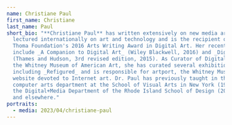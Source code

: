 ```yaml
---
name: Christiane Paul
first_name: Christiane
last_name: Paul
short_bio: "**Christiane Paul** has written extensively on new media arts,
  lectured internationally on art and technology and is the recipient of the
  Thoma Foundation's 2016 Arts Writing Award in Digital Art. Her recent books
  include _A Companion to Digital Art_ (Wiley Blackwell, 2016) and _Digital Art_
  (Thames and Hudson, 3rd revised edition, 2015). As Curator of Digital Art at
  the Whitney Museum of American Art, she has curated several exhibitions
  including _Refigured_ and is responsible for artport, the Whitney Museum’s
  website devoted to Internet art. Dr. Paul has previously taught in the MFA
  computer arts department at the School of Visual Arts in New York (1999-2008);
  the Digital+Media Department of the Rhode Island School of Design (2005-08);
  and elsewhere."
portraits:
  - media: 2023/04/christiane-paul
---
```

